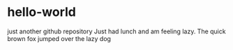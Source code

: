 # hello-world
just another github repository
Just had lunch and am feeling lazy.
The quick brown fox jumped over the lazy dog
